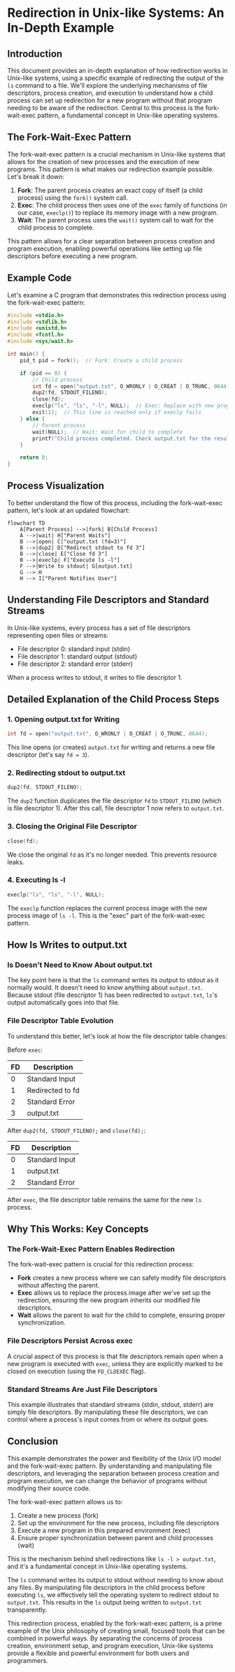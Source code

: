 # Redirection in Unix-like Systems: An In-Depth Example

## Introduction

This document provides an in-depth explanation of how redirection works in Unix-like systems, using a specific example of redirecting the output of the `ls` command to a file. We'll explore the underlying mechanisms of file descriptors, process creation, and execution to understand how a child process can set up redirection for a new program without that program needing to be aware of the redirection. Central to this process is the fork-wait-exec pattern, a fundamental concept in Unix-like operating systems.

## The Fork-Wait-Exec Pattern

The fork-wait-exec pattern is a crucial mechanism in Unix-like systems that allows for the creation of new processes and the execution of new programs. This pattern is what makes our redirection example possible. Let's break it down:

1. **Fork**: The parent process creates an exact copy of itself (a child process) using the `fork()` system call.
2. **Exec**: The child process then uses one of the `exec` family of functions (in our case, `execlp()`) to replace its memory image with a new program.
3. **Wait**: The parent process uses the `wait()` system call to wait for the child process to complete.

This pattern allows for a clear separation between process creation and program execution, enabling powerful operations like setting up file descriptors before executing a new program.

## Example Code

Let's examine a C program that demonstrates this redirection process using the fork-wait-exec pattern:

```c
#include <stdio.h>
#include <stdlib.h>
#include <unistd.h>
#include <fcntl.h>
#include <sys/wait.h>

int main() {
    pid_t pid = fork();  // Fork: Create a child process

    if (pid == 0) {
        // Child process
        int fd = open("output.txt", O_WRONLY | O_CREAT | O_TRUNC, 0644);
        dup2(fd, STDOUT_FILENO);
        close(fd);
        execlp("ls", "ls", "-l", NULL);  // Exec: Replace with new program
        exit(1);  // This line is reached only if execlp fails
    } else {
        // Parent process
        wait(NULL);  // Wait: Wait for child to complete
        printf("Child process completed. Check output.txt for the result.\n");
    }

    return 0;
}
```

## Process Visualization

To better understand the flow of this process, including the fork-wait-exec pattern, let's look at an updated flowchart:

```mermaid
flowchart TD
    A[Parent Process] -->|fork| B[Child Process]
    A -->|wait| H["Parent Waits"]
    B -->|open| C["output.txt (fd=3)"]
    B -->|dup2| D["Redirect stdout to fd 3"]
    B -->|close| E["Close fd 3"]
    B -->|execlp| F["Execute ls -l"]
    F -->|Write to stdout| G[output.txt]
    G --> H
    H --> I["Parent Notifies User"]

```

## Understanding File Descriptors and Standard Streams

In Unix-like systems, every process has a set of file descriptors representing open files or streams:

- File descriptor 0: standard input (stdin)
- File descriptor 1: standard output (stdout)
- File descriptor 2: standard error (stderr)

When a process writes to stdout, it writes to file descriptor 1.

## Detailed Explanation of the Child Process Steps

### 1. Opening output.txt for Writing

```c
int fd = open("output.txt", O_WRONLY | O_CREAT | O_TRUNC, 0644);
```

This line opens (or creates) `output.txt` for writing and returns a new file descriptor (let's say `fd = 3`).

### 2. Redirecting stdout to output.txt

```c
dup2(fd, STDOUT_FILENO);
```

The `dup2` function duplicates the file descriptor `fd` to `STDOUT_FILENO` (which is file descriptor 1). After this call, file descriptor 1 now refers to `output.txt`.

### 3. Closing the Original File Descriptor

```c
close(fd);
```

We close the original `fd` as it's no longer needed. This prevents resource leaks.

### 4. Executing ls -l

```c
execlp("ls", "ls", "-l", NULL);
```

The `execlp` function replaces the current process image with the new process image of `ls -l`. This is the "exec" part of the fork-wait-exec pattern.

## How ls Writes to output.txt

### ls Doesn't Need to Know About output.txt

The key point here is that the `ls` command writes its output to stdout as it normally would. It doesn't need to know anything about `output.txt`. Because stdout (file descriptor 1) has been redirected to `output.txt`, `ls`'s output automatically goes into that file.

### File Descriptor Table Evolution

To understand this better, let's look at how the file descriptor table changes:

Before `exec`:

| FD | Description      |
|----|------------------|
| 0  | Standard Input   |
| 1  | Redirected to fd |
| 2  | Standard Error   |
| 3  | output.txt       |

After `dup2(fd, STDOUT_FILENO);` and `close(fd);`:

| FD | Description    |
|----|----------------|
| 0  | Standard Input |
| 1  | output.txt     |
| 2  | Standard Error |

After `exec`, the file descriptor table remains the same for the new `ls` process.

## Why This Works: Key Concepts

### The Fork-Wait-Exec Pattern Enables Redirection

The fork-wait-exec pattern is crucial for this redirection process:
- **Fork** creates a new process where we can safely modify file descriptors without affecting the parent.
- **Exec** allows us to replace the process image after we've set up the redirection, ensuring the new program inherits our modified file descriptors.
- **Wait** allows the parent to wait for the child to complete, ensuring proper synchronization.

### File Descriptors Persist Across exec

A crucial aspect of this process is that file descriptors remain open when a new program is executed with `exec`, unless they are explicitly marked to be closed on execution (using the `FD_CLOEXEC` flag).

### Standard Streams Are Just File Descriptors

This example illustrates that standard streams (stdin, stdout, stderr) are simply file descriptors. By manipulating these file descriptors, we can control where a process's input comes from or where its output goes.

## Conclusion

This example demonstrates the power and flexibility of the Unix I/O model and the fork-wait-exec pattern. By understanding and manipulating file descriptors, and leveraging the separation between process creation and program execution, we can change the behavior of programs without modifying their source code. 

The fork-wait-exec pattern allows us to:
1. Create a new process (fork)
2. Set up the environment for the new process, including file descriptors
3. Execute a new program in this prepared environment (exec)
4. Ensure proper synchronization between parent and child processes (wait)

This is the mechanism behind shell redirections like `ls -l > output.txt`, and it's a fundamental concept in Unix-like operating systems.

The `ls` command writes its output to stdout without needing to know about any files. By manipulating file descriptors in the child process before executing `ls`, we effectively tell the operating system to redirect stdout to `output.txt`. This results in the `ls` output being written to `output.txt` transparently.

This redirection process, enabled by the fork-wait-exec pattern, is a prime example of the Unix philosophy of creating small, focused tools that can be combined in powerful ways. By separating the concerns of process creation, environment setup, and program execution, Unix-like systems provide a flexible and powerful environment for both users and programmers.
